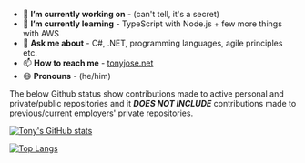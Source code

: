 - 🔭 **I’m currently working on** -  (can't tell, it's a secret)
- 🌱 **I’m currently learning** -  TypeScript with Node.js + few more things with AWS
- 💬 **Ask me about** - C#, .NET, programming languages, agile principles etc.
- 📫 **How to reach me** - [tonyjose.net](http://tonyjose.net)
- 😄 **Pronouns** - (he/him)



The below Github status show contributions made to active personal and private/public repositories and it ***DOES NOT INCLUDE*** contributions made to previous/current employers' private repositories.

[![Tony's GitHub stats](https://github-readme-stats.vercel.app/api?username=tonyjose-tjx&count_private=false&include_all_commits=true&show_icons=true)](https://tonyjose.net)


[![Top Langs](https://github-readme-stats.vercel.app/api/top-langs/?username=tonyjose-tjx&langs_count=8&include_all_commits&count_private=true)](https://tonyjose.net)
